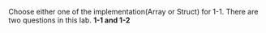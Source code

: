 Choose either one of the implementation(Array or Struct) for 1-1.
There are two questions in this lab.
      **1-1 and 1-2**
